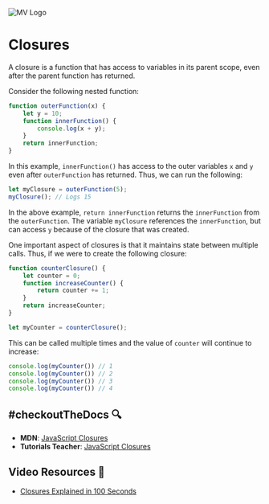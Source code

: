 ![MV Logo](../../../logo.jpg)

#  Closures

A closure is a function that has access to variables in its parent scope, even after the parent function has returned.

Consider the following nested function: 

```javascript
function outerFunction(x) {
    let y = 10;
    function innerFunction() {
        console.log(x + y);
    }
    return innerFunction;
}
```

In this example, `innerFunction()` has access to the outer variables `x` and `y` even after `outerFunction` has returned. Thus, we can run the following:

```javascript
let myClosure = outerFunction(5);
myClosure(); // Logs 15
```

In the above example, `return innerFunction` returns the `innerFunction` from the `outerFunction`. The variable `myClosure` references the `innerFunction`, but can access `y` because of the closure that was created.

One important aspect of closures is that it maintains state between multiple calls. Thus, if we were to create the following closure:

```javascript
function counterClosure() {
    let counter = 0;
    function increaseCounter() {
        return counter += 1;
    }
    return increaseCounter;
}

let myCounter = counterClosure();
```

This can be called multiple times and the value of `counter` will continue to increase:

```javascript
console.log(myCounter()) // 1
console.log(myCounter()) // 2
console.log(myCounter()) // 3
console.log(myCounter()) // 4
```

## #checkoutTheDocs 🔍
- **MDN**: [JavaScript Closures](https://developer.mozilla.org/en-US/docs/Web/JavaScript/Closures)
- **Tutorials Teacher**: [JavaScript Closures](https://www.tutorialsteacher.com/javascript/closure-in-javascript)

## Video Resources 🎥
- [Closures Explained in 100 Seconds](https://www.youtube.com/watch?v=vKJpN5FAeF4)